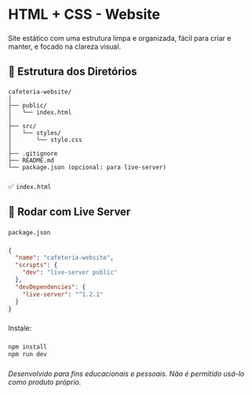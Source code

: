 # HTML + CSS - Website 

###

Site estático com uma estrutura limpa e organizada, fácil para criar e manter, e focado na clareza visual.

###

**<h2>📁 Estrutura dos Diretórios</h2>**

###
```pgsql
cafeteria-website/
│
├── public/
│   └── index.html
│
├── src/
│   └── styles/
│       └── style.css
│
├── .gitignore
├── README.md
└── package.json (opcional: para live-server)
```

###

✅ `index.html`

###

**<h2>📌 Rodar com Live Server</h2>**

###

`package.json`

###
```json
{
  "name": "cafeteria-website",
  "scripts": {
    "dev": "live-server public"
  },
  "devDependencies": {
    "live-server": "^1.2.1"
  }
}
```

###

Instale:

###
```bash
npm install
npm run dev
```

###

<h6>Desenvolvido para fins educacionais e pessoais. Não é permitido usá-lo como produto próprio.</h6>

